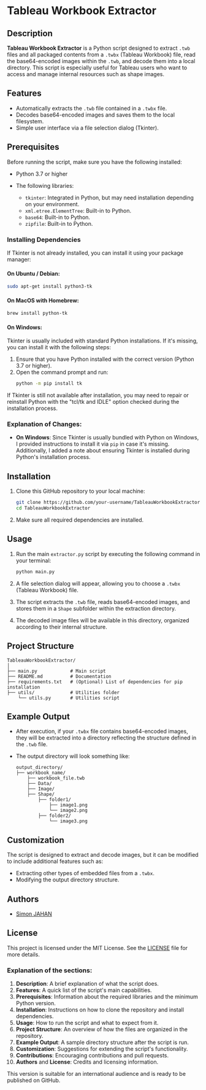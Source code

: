 # Tableau Workbook Extractor

## Description

**Tableau Workbook Extractor** is a Python script designed to extract `.twb` files and all packaged contents from a `.twbx` (Tableau Workbook) file, read the base64-encoded images within the `.twb`, and decode them into a local directory. This script is especially useful for Tableau users who want to access and manage internal resources such as shape images.

## Features

- Automatically extracts the `.twb` file contained in a `.twbx` file.
- Decodes base64-encoded images and saves them to the local filesystem.
- Simple user interface via a file selection dialog (Tkinter).

## Prerequisites

Before running the script, make sure you have the following installed:

- Python 3.7 or higher
- The following libraries:

  - `tkinter`: Integrated in Python, but may need installation depending on your environment.
  - `xml.etree.ElementTree`: Built-in to Python.
  - `base64`: Built-in to Python.
  - `zipfile`: Built-in to Python.

### Installing Dependencies

If Tkinter is not already installed, you can install it using your package manager:

#### On Ubuntu / Debian:
```bash
sudo apt-get install python3-tk
```

#### On MacOS with Homebrew:
```bash
brew install python-tk
```

#### On Windows:
Tkinter is usually included with standard Python installations. If it's missing, you can install it with the following steps:

1. Ensure that you have Python installed with the correct version (Python 3.7 or higher).
2. Open the command prompt and run:
   ```bash
   python -m pip install tk
   ```

If Tkinter is still not available after installation, you may need to repair or reinstall Python with the "tcl/tk and IDLE" option checked during the installation process.

### Explanation of Changes:

- **On Windows**: Since Tkinter is usually bundled with Python on Windows, I provided instructions to install it via `pip` in case it's missing. Additionally, I added a note about ensuring Tkinter is installed during Python's installation process.

## Installation

1. Clone this GitHub repository to your local machine:
   ```bash
   git clone https://github.com/your-username/TableauWorkbookExtractor.git
   cd TableauWorkbookExtractor
   ```

2. Make sure all required dependencies are installed.

## Usage

1. Run the main `extractor.py` script by executing the following command in your terminal:

   ```bash
   python main.py
   ```

2. A file selection dialog will appear, allowing you to choose a `.twbx` (Tableau Workbook) file.

3. The script extracts the `.twb` file, reads base64-encoded images, and stores them in a `Shape` subfolder within the extraction directory.

4. The decoded image files will be available in this directory, organized according to their internal structure.

## Project Structure

```
TableauWorkbookExtractor/
│
├── main.py            # Main script
├── README.md          # Documentation
├── requirements.txt   # (Optional) List of dependencies for pip installation
├── utils/             # Utilities folder
    └── utils.py       # Utilities script
```

## Example Output

- After execution, if your `.twbx` file contains base64-encoded images, they will be extracted into a directory reflecting the structure defined in the `.twb` file.
- The output directory will look something like:

  ```
  output_directory/
  ├── workbook_name/
      ├── workbook_file.twb
      ├── Data/
      ├── Image/
      ├── Shape/
          ├── folder1/
              ├── image1.png
              └── image2.png
          ├── folder2/
              └── image3.png
  ```

## Customization

The script is designed to extract and decode images, but it can be modified to include additional features such as:

- Extracting other types of embedded files from a `.twbx`.
- Modifying the output directory structure.

## Authors

- [Simon JAHAN](https://github.com/your-username)

## License

This project is licensed under the MIT License. See the [LICENSE](./LICENSE) file for more details.

### Explanation of the sections:

1. **Description**: A brief explanation of what the script does.
2. **Features**: A quick list of the script's main capabilities.
3. **Prerequisites**: Information about the required libraries and the minimum Python version.
4. **Installation**: Instructions on how to clone the repository and install dependencies.
5. **Usage**: How to run the script and what to expect from it.
6. **Project Structure**: An overview of how the files are organized in the repository.
7. **Example Output**: A sample directory structure after the script is run.
8. **Customization**: Suggestions for extending the script's functionality.
9. **Contributions**: Encouraging contributions and pull requests.
10. **Authors** and **License**: Credits and licensing information.

This version is suitable for an international audience and is ready to be published on GitHub.
